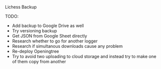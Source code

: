 Lichess Backup

TODO:
- Add backup to Google Drive as well
- Try versioning backup
- Get JSON from Google Sheet directly
- Research whether to go for another logger
- Research if simultanous downloads cause any problem
- Re-deploy Openingtree
- Try to avoid two uploading to cloud storage and instead try to make one of them copy from another